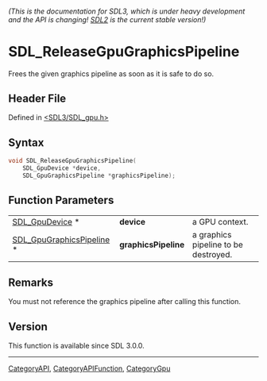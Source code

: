 ###### (This is the documentation for SDL3, which is under heavy development and the API is changing! [SDL2](https://wiki.libsdl.org/SDL2/) is the current stable version!)
# SDL_ReleaseGpuGraphicsPipeline

Frees the given graphics pipeline as soon as it is safe to do so.

## Header File

Defined in [<SDL3/SDL_gpu.h>](https://github.com/libsdl-org/SDL/blob/main/include/SDL3/SDL_gpu.h)

## Syntax

```c
void SDL_ReleaseGpuGraphicsPipeline(
    SDL_GpuDevice *device,
    SDL_GpuGraphicsPipeline *graphicsPipeline);
```

## Function Parameters

|                                                      |                      |                                      |
| ---------------------------------------------------- | -------------------- | ------------------------------------ |
| [SDL_GpuDevice](SDL_GpuDevice) *                     | **device**           | a GPU context.                       |
| [SDL_GpuGraphicsPipeline](SDL_GpuGraphicsPipeline) * | **graphicsPipeline** | a graphics pipeline to be destroyed. |

## Remarks

You must not reference the graphics pipeline after calling this function.

## Version

This function is available since SDL 3.0.0.

----
[CategoryAPI](CategoryAPI), [CategoryAPIFunction](CategoryAPIFunction), [CategoryGpu](CategoryGpu)

